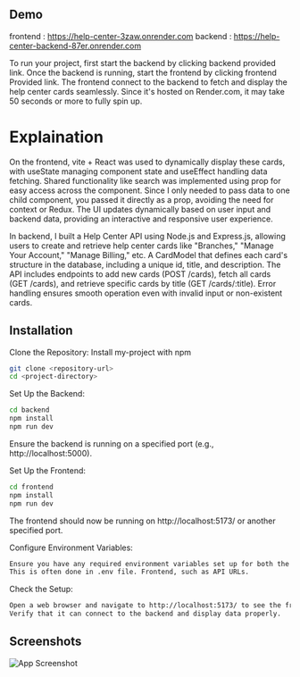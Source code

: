 
## Demo

frontend : https://help-center-3zaw.onrender.com
backend : https://help-center-backend-87er.onrender.com

To run your project, first start the backend by clicking backend provided link.
Once the backend is running, start the frontend by clicking frontend Provided link.
The frontend connect to the backend to fetch and display the help center cards seamlessly.
Since it's hosted on Render.com, it may take 50 seconds or more to fully spin up.
# Explaination

On the frontend, vite + React was used to dynamically display these cards, with useState managing component state and useEffect handling data fetching. 
Shared functionality like search was implemented using prop for easy access across the component.
Since I only needed to pass data to one child component, you passed it directly as a prop, avoiding the need for context or Redux. 
The UI updates dynamically based on user input and backend data, providing an interactive and responsive user experience.

In backend, I built a Help Center API using Node.js and Express.js, allowing users to create and retrieve help center cards like  "Branches," "Manage Your Account," "Manage Billing," etc.
A CardModel that defines each card's structure in the database, including a unique id, title, and description. 
The API includes endpoints to add new cards (POST /cards), fetch all cards (GET /cards), and retrieve specific cards by title (GET /cards/:title). 
Error handling ensures smooth operation even with invalid input or non-existent cards.

## Installation
Clone the Repository:
Install my-project with npm

```bash
git clone <repository-url>
cd <project-directory>
```
Set Up the Backend:
```bash
cd backend
npm install
npm run dev
```
Ensure the backend is running on a specified port (e.g., http://localhost:5000).

Set Up the Frontend:
```bash
cd frontend
npm install
npm run dev
```
The frontend should now be running on http://localhost:5173/ or another specified port.

Configure Environment Variables:
```bash
Ensure you have any required environment variables set up for both the backend.
This is often done in .env file. Frontend, such as API URLs.
```

Check the Setup:
```bash
Open a web browser and navigate to http://localhost:5173/ to see the frontend.
Verify that it can connect to the backend and display data properly.
```
## Screenshots

![App Screenshot](https://via.placeholder.com/468x300?text=App+Screenshot+Here)




